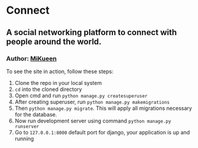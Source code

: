# Connect

## A social networking platform to connect with people around the world.

### Author: [MiKueen](https://github.com/MiKueen)

To see the site in action, follow these steps:

1. Clone the repo in your local system
2. `cd` into the cloned directory
3. Open cmd and run `python manage.py createsuperuser`
4. After creating superuser, run `python manage.py makemigrations`
5. Then `python manage.py migrate`. This will apply all migrations necessary for the database.
6. Now run development server using command `python manage.py runserver`
7. Go to `127.0.0.1:8000` default port for django, your application is up and running